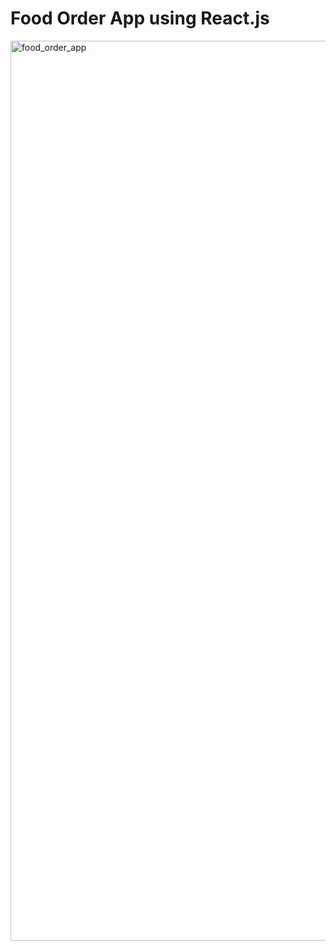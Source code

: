 # Food Order App using React.js


<img width="1440" alt="food_order_app" src="https://user-images.githubusercontent.com/10258138/153634994-a9f13676-ea44-4d39-9d5b-5880fc8431c5.png">
